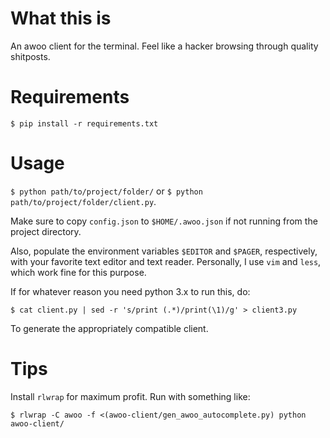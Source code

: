 # What this is

An awoo client for the terminal. Feel like a hacker browsing through quality shitposts.

# Requirements

`$ pip install -r requirements.txt`

# Usage

`$ python path/to/project/folder/` or `$ python path/to/project/folder/client.py`.

Make sure to copy `config.json` to `$HOME/.awoo.json` if not running from the project directory.

Also, populate the environment variables `$EDITOR` and `$PAGER`, respectively, with your favorite
text editor and text reader. Personally, I use `vim` and `less`, which work fine for this purpose.

If for whatever reason you need python 3.x to run this, do:

    $ cat client.py | sed -r 's/print (.*)/print(\1)/g' > client3.py

To generate the appropriately compatible client.

# Tips

Install `rlwrap` for maximum profit. Run with something like:

    $ rlwrap -C awoo -f <(awoo-client/gen_awoo_autocomplete.py) python awoo-client/
